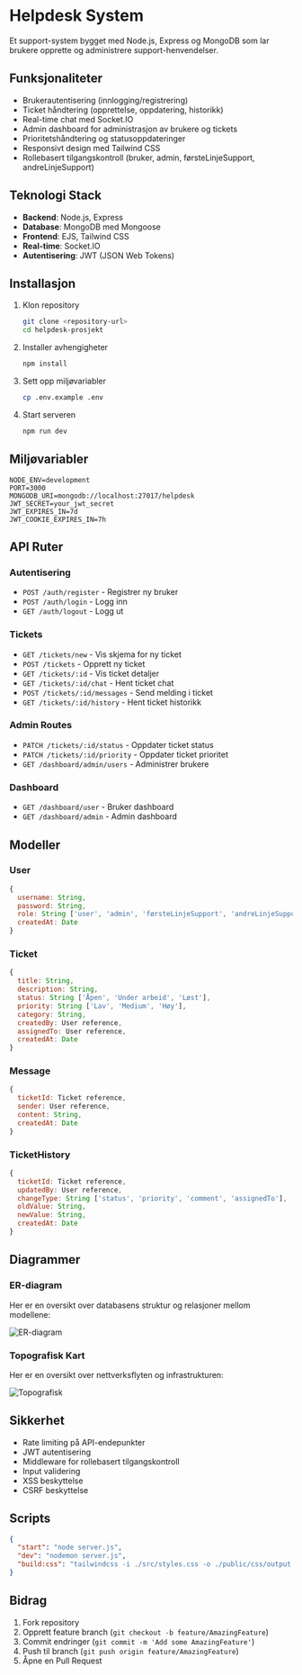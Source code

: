 # Helpdesk System

Et support-system bygget med Node.js, Express og MongoDB som lar brukere opprette og administrere support-henvendelser.

## Funksjonaliteter

- Brukerautentisering (innlogging/registrering)
- Ticket håndtering (opprettelse, oppdatering, historikk)
- Real-time chat med Socket.IO
- Admin dashboard for administrasjon av brukere og tickets
- Prioritetshåndtering og statusoppdateringer
- Responsivt design med Tailwind CSS
- Rollebasert tilgangskontroll (bruker, admin, førsteLinjeSupport, andreLinjeSupport)

## Teknologi Stack

- **Backend**: Node.js, Express
- **Database**: MongoDB med Mongoose
- **Frontend**: EJS, Tailwind CSS
- **Real-time**: Socket.IO
- **Autentisering**: JWT (JSON Web Tokens)

## Installasjon

1. Klon repository
   ```bash
   git clone <repository-url>
   cd helpdesk-prosjekt
   ```

2. Installer avhengigheter
   ```bash
   npm install
   ```

3. Sett opp miljøvariabler
   ```bash
   cp .env.example .env
   ```

4. Start serveren
   ```bash
   npm run dev
   ```

## Miljøvariabler

```env
NODE_ENV=development
PORT=3000
MONGODB_URI=mongodb://localhost:27017/helpdesk
JWT_SECRET=your_jwt_secret
JWT_EXPIRES_IN=7d
JWT_COOKIE_EXPIRES_IN=7h
```

## API Ruter

### Autentisering
- `POST /auth/register` - Registrer ny bruker
- `POST /auth/login` - Logg inn
- `GET /auth/logout` - Logg ut

### Tickets
- `GET /tickets/new` - Vis skjema for ny ticket
- `POST /tickets` - Opprett ny ticket
- `GET /tickets/:id` - Vis ticket detaljer
- `GET /tickets/:id/chat` - Hent ticket chat
- `POST /tickets/:id/messages` - Send melding i ticket
- `GET /tickets/:id/history` - Hent ticket historikk

### Admin Routes
- `PATCH /tickets/:id/status` - Oppdater ticket status
- `PATCH /tickets/:id/priority` - Oppdater ticket prioritet
- `GET /dashboard/admin/users` - Administrer brukere

### Dashboard
- `GET /dashboard/user` - Bruker dashboard
- `GET /dashboard/admin` - Admin dashboard

## Modeller

### User
```javascript
{
  username: String,
  password: String,
  role: String ['user', 'admin', 'førsteLinjeSupport', 'andreLinjeSupport'],
  createdAt: Date
}
```

### Ticket
```javascript
{
  title: String,
  description: String,
  status: String ['Åpen', 'Under arbeid', 'Løst'],
  priority: String ['Lav', 'Medium', 'Høy'],
  category: String,
  createdBy: User reference,
  assignedTo: User reference,
  createdAt: Date
}
```

### Message
```javascript
{
  ticketId: Ticket reference,
  sender: User reference,
  content: String,
  createdAt: Date
}
```

### TicketHistory
```javascript
{
  ticketId: Ticket reference,
  updatedBy: User reference,
  changeType: String ['status', 'priority', 'comment', 'assignedTo'],
  oldValue: String,
  newValue: String,
  createdAt: Date
}
```

## Diagrammer

### ER-diagram
Her er en oversikt over databasens struktur og relasjoner mellom modellene:

![ER-diagram](https://github.com/user-attachments/assets/c1e7bf96-7614-4643-b3ec-a803cd20a61f)


### Topografisk Kart
Her er en oversikt over nettverksflyten og infrastrukturen:

![Topografisk](https://github.com/user-attachments/assets/2a1abeb8-393e-4f23-81b7-eeda590d8d41)


## Sikkerhet

- Rate limiting på API-endepunkter
- JWT autentisering
- Middleware for rollebasert tilgangskontroll
- Input validering
- XSS beskyttelse
- CSRF beskyttelse

## Scripts

```json
{
  "start": "node server.js",
  "dev": "nodemon server.js",
  "build:css": "tailwindcss -i ./src/styles.css -o ./public/css/output.css --watch"
}
```

## Bidrag

1. Fork repository
2. Opprett feature branch (`git checkout -b feature/AmazingFeature`)
3. Commit endringer (`git commit -m 'Add some AmazingFeature'`)
4. Push til branch (`git push origin feature/AmazingFeature`)
5. Åpne en Pull Request
